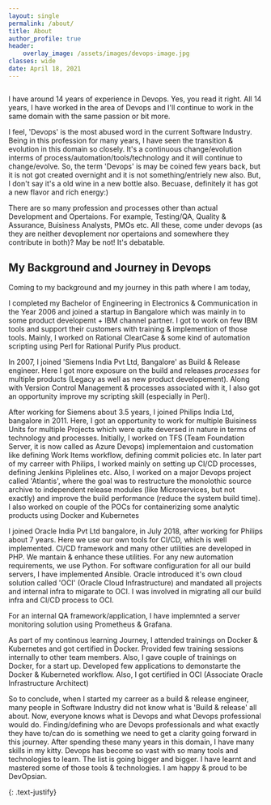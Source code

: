 ```yaml
---
layout: single
permalink: /about/
title: About
author_profile: true
header:
    overlay_image: /assets/images/devops-image.jpg
classes: wide
date: April 18, 2021
---
```


<figure style="width: 30%" class="align-right">
  <img src="{{ site.url }}{{ site.baseurl }}/assets/images/vinay-hegde.jpg" alt="">
</figure> 

I have around 14 years of experience in Devops. Yes, you read it right. All 14 years, I have worked in the area of Devops and I'll continue to work in the same domain with the same passion or bit more.

I feel, 'Devops' is the most abused word in the current Software Industry. Being in this profession for many years, I have seen the transition & evolution in this domain so closely. It's a continuous change/evolution interms of process/automation/tools/technology and it will continue to change/evolve.
So, the term 'Devops' is may be coined few years back, but it is not got created overnight and it is not something/entriely new also.
But, I don't say it's a old wine in a new bottle also. Becuase, definitely it has got a new flavor and rich energy:)

There are so many profession and processes other than actual Development and Opertaions. For example, Testing/QA, Quality & Assurance, Buisiness Analysts, PMOs etc. All these, come under devops (as they are neither devoplement nor opertaions and somewhere they contribute in both)? May be not! It's debatable.

## My Background and Journey in Devops
Coming to my background and my journey in this path where I am today,

I completed my Bachelor of Engineering in Electronics & Communication in the Year 2006 and joined a startup in Bangalore which was mainly in to some product developemt + IBM channel partner. I got to work on few IBM tools and support their customers with training & implemention of those tools. Mainly, I worked on Rational ClearCase & some kind of automation scripting using Perl for Rational Purify Plus product.

In 2007, I joined 'Siemens India Pvt Ltd, Bangalore' as Build & Release engineer. Here I got more exposure on the build and releases *processes* for multiple products (Legacy as well as new product developement). Along with Version Control Management & processes associated with it, I also got an opportunity improve my scripting skill (especially in Perl).

After working for Siemens about 3.5 years, I joined Philips India Ltd, bangalore in 2011. Here, I got an opportunity to work for multiple Buisiness Units for multiple Projects which were quite deversed in nature in terms of technology and processes. Initially, I worked on TFS (Team Foundation Server, it is now called as Azure Devops) implementaion and customation like defining Work Items workflow, defining commit policies etc. In later part of my carreer with Philips, I worked mainly on setting up CI/CD processes, defining Jenkins Piplelines etc. Also, I worked on a major Devops project called 'Atlantis', where the goal was to restructure the monolothic source archive to independent release modules (like Microservices, but not exactly) and improve the build performance (reduce the system build time). I also worked on couple of the POCs for containerizing some analytic products using Docker and Kubernetes

I joined Oracle India Pvt Ltd bangalore, in July 2018, after working for Philips about 7 years. Here we use our own tools for CI/CD, which is well implemented.
CI/CD framework and many other utilities are developed in PHP. We mantain & enhance these utilities. For any new automation requirements, we use Python. For software configuration for all our build servers, I have implemented Ansible. Oracle introduced it's own cloud solution called 'OCI' (Oracle Cloud Infrastructure) and mandated all projects and internal infra to migarate to OCI. I was involved in migrating all our build infra and CI/CD process to OCI.

For an internal QA framework/application, I have implemnted a server monitoring solution using Prometheus & Grafana.

As part of my continous learning Journey, I attended trainings on Docker & Kubernetes and got certified in Docker. Provided few training sessions internally to other team members. Also, I gave couple of trainings on Docker, for a start up. Developed few applications to demonstarte the Docker & Kuberneted workflow.
Also, I got certified in OCI (Associate Oracle Infrastructure Architect)

So to conclude, when I started my carreer as a build & release engineer, many people in Software Industry did not know what is 'Build & release' all about. Now, everyone knows what is Devops and what Devops professional would do. Finding/defining who are Devops professionals and what exactly they have to/can do is something we need to get a clarity going forward in this journey. After spending these many years in this domain, I have many skills in my kitty. Devops has become so vast with so many tools and technologies to learn. The list is going bigger and bigger. I have learnt and mastered some of those tools & technologies. I am happy & proud to be DevOpsian. 


{: .text-justify}








